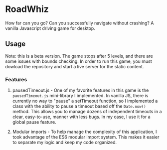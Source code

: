 # RoadWhiz
How far can you go? Can you successfully navigate without crashing? A vanilla Javascript driving game for desktop. 

## Usage
Note: this is a beta version. The game stops after 5 levels, and there are some issues with bounds checking.
In order to run this game, you must dowload the repository and start a live server for the static content. 


### Features
1. pausedTimeout.js - One of my favorite features in this game is the `pausedTimeout.js` mini-library I implemented. In vanilla JS, there is currently no way
to "pause" a setTimeout function, so I implemented a class with the ability to pause a timeout based off the `Date.now()` method. This allows you 
to manage dozens of independent timeouts in a clear, easy-to-use, manner with less bugs. In my case, I use it for a global pause feature.

2. Modular imports - To help manage the complexity of this application, I took advantage of the ES6 modular import system. 
This makes it easier to separate my logic and keep my code organized.





